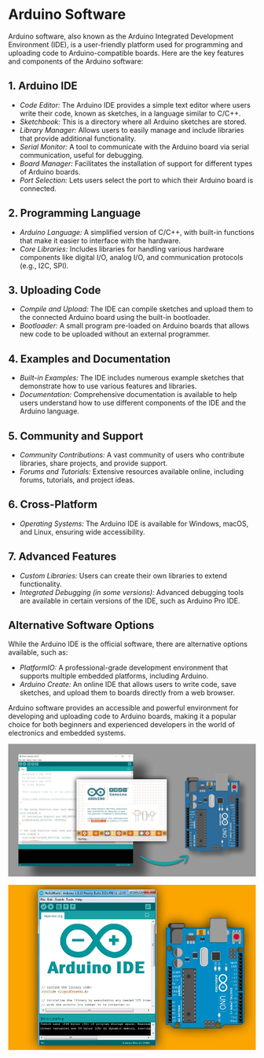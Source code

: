 # Arduino Software

Arduino software, also known as the Arduino Integrated Development Environment (IDE), is a user-friendly platform used for programming and uploading code to Arduino-compatible boards. Here are the key features and components of the Arduino software:

## 1. Arduino IDE
- *Code Editor:* The Arduino IDE provides a simple text editor where users write their code, known as sketches, in a language similar to C/C++.
- *Sketchbook:* This is a directory where all Arduino sketches are stored.
- *Library Manager:* Allows users to easily manage and include libraries that provide additional functionality.
- *Serial Monitor:* A tool to communicate with the Arduino board via serial communication, useful for debugging.
- *Board Manager:* Facilitates the installation of support for different types of Arduino boards.
- *Port Selection:* Lets users select the port to which their Arduino board is connected.

## 2. Programming Language
- *Arduino Language:* A simplified version of C/C++, with built-in functions that make it easier to interface with the hardware.
- *Core Libraries:* Includes libraries for handling various hardware components like digital I/O, analog I/O, and communication protocols (e.g., I2C, SPI).

## 3. Uploading Code
- *Compile and Upload:* The IDE can compile sketches and upload them to the connected Arduino board using the built-in bootloader.
- *Bootloader:* A small program pre-loaded on Arduino boards that allows new code to be uploaded without an external programmer.

## 4. Examples and Documentation
- *Built-in Examples:* The IDE includes numerous example sketches that demonstrate how to use various features and libraries.
- *Documentation:* Comprehensive documentation is available to help users understand how to use different components of the IDE and the Arduino language.

## 5. Community and Support
- *Community Contributions:* A vast community of users who contribute libraries, share projects, and provide support.
- *Forums and Tutorials:* Extensive resources available online, including forums, tutorials, and project ideas.

## 6. Cross-Platform
- *Operating Systems:* The Arduino IDE is available for Windows, macOS, and Linux, ensuring wide accessibility.

## 7. Advanced Features
- *Custom Libraries:* Users can create their own libraries to extend functionality.
- *Integrated Debugging (in some versions):* Advanced debugging tools are available in certain versions of the IDE, such as Arduino Pro IDE.

## Alternative Software Options
While the Arduino IDE is the official software, there are alternative options available, such as:
- *PlatformIO:* A professional-grade development environment that supports multiple embedded platforms, including Arduino.
- *Arduino Create:* An online IDE that allows users to write code, save sketches, and upload them to boards directly from a web browser.

Arduino software provides an accessible and powerful environment for developing and uploading code to Arduino boards, making it a popular choice for both beginners and experienced developers in the world of electronics and embedded systems.

![alt text](Getting-started-with-Arduino-IDE-Ficherd-Image.webp)

![alt text](What-is-arduino-software-IDE-and-how-use-it.jpg)